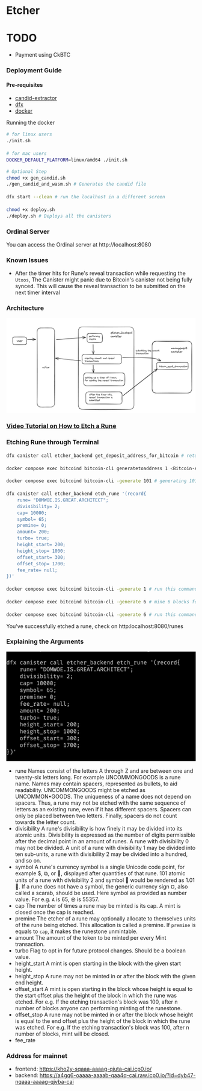 # Etcher

# TODO
- Payment using CkBTC

### Deployment Guide

#### Pre-requisites
- [candid-extractor](https://github.com/dfinity/cdk-rs/tree/main/src/candid-extractor)
- [dfx](https://github.com/dfinity/sdk)
- [docker](https://www.docker.com)

Running the docker
```bash
# for linux users
./init.sh

# for mac users
DOCKER_DEFAULT_PLATFORM=linux/amd64 ./init.sh
```

```bash
# Optional Step
chmod +x gen_candid.sh
./gen_candid_and_wasm.sh # Generates the candid file

dfx start --clean # run the localhost in a different screen

chmod +x deploy.sh
./deploy.sh # Deploys all the canisters
```

### Ordinal Server
You can access the Ordinal server at http://localhost:8080

### Known Issues
- After the timer hits for Rune's reveal transaction while requesting the `Utxos`, The Canister might panic due to Bitcoin's canister not being fully synced. This will cause the reveal transaction to be submitted on the next timer interval

### Architecture

![Architecture](/docs/architecture.png)

### [Video Tutorial on How to Etch a Rune](https://www.youtube.com/watch?v=EbCmAyiYuJo)

### Etching Rune through Terminal

```bash
dfx canister call etcher_backend get_deposit_address_for_bitcoin # returns a bitcoin address

docker compose exec bitcoind bitcoin-cli generatetoaddress 1 <Bitcoin-Address>

docker compose exec bitcoind bitcoin-cli -generate 101 # generating 101 blocks due to coinbase 100 blocks maturity rule

dfx canister call etcher_backend etch_rune '(record{
    rune= "DOMWOE.IS.GREAT.ARCHITECT";
    divisibility= 2;
    cap= 10000;
    symbol= 65;
    premine= 0;
    amount= 200;
    turbo= true;
    height_start= 200;
    height_stop= 1000;
    offset_start= 300;
    offset_stop= 1700;
    fee_rate= null;
})'

docker compose exec bitcoind bitcoin-cli -generate 1 # run this command on another window

docker compose exec bitcoind bitcoin-cli -generate 6 # mine 6 blocks for reveal transaction

docker compose exec bitcoind bitcoin-cli -generate 6 # run this command after the reveal transaction is submitted
```
You've successfully etched a rune, check on http:localhost:8080/runes

### Explaining the Arguments

![EtchingArgs](docs/etching_arg.png)

- rune
    Names consist of the letters A through Z and are between one and twenty-six letters long. For example UNCOMMONGOODS is a rune name. Names may contain spacers, represented as bullets, to aid readability. UNCOMMONGOODS might be etched as UNCOMMON•GOODS. The uniqueness of a name does not depend on spacers. Thus, a rune may not be etched with the same sequence of letters as an existing rune, even if it has different spacers. Spacers can only be placed between two letters. Finally, spacers do not count towards the letter count.
- divisibility
    A rune's divisibility is how finely it may be divided into its atomic units. Divisibility is expressed as the number of digits permissible after the decimal point in an amount of runes. A rune with divisibility 0 may not be divided. A unit of a rune with divisibility 1 may be divided into ten sub-units, a rune with divisibility 2 may be divided into a hundred, and so on.
- symbol
    A rune's currency symbol is a single Unicode code point, for example $, ⧉, or 🧿, displayed after quantities of that rune. 101 atomic units of a rune with divisibility 2 and symbol 🧿 would be rendered as 1.01 🧿. If a rune does not have a symbol, the generic currency sign ¤, also called a scarab, should be used. Here symbol as provided as number value. For e.g. `A` is 65, `😎` is 55357.
- cap
    The number of times a rune may be minted is its cap. A mint is closed once the cap is reached.
- premine
    The etcher of a rune may optionally allocate to themselves units of the rune being etched. This allocation is called a premine. If `premine` is equals to `cap`, it makes the runestone unmintable.
- amount
    The amount of the token to be minted per every Mint transaction.
- turbo
    Flag to opt in for future protocol changes. Should be a boolean value.
- height_start
    A mint is open starting in the block with the given start height.    
- height_stop
    A rune may not be minted in or after the block with the given end height.
- offset_start
    A mint is open starting in the block whose height is equal to the start offset plus the height of the block in which the rune was etched. For e.g. If the etching transaction's block was 100, after n number of blocks anyone can performing minting of the runestone.
- offset_stop
    A rune may not be minted in or after the block whose height is equal to the end offset plus the height of the block in which the rune was etched. For e.g. If the etching transaction's block was 100, after n number of blocks, mint will be closed.
- fee_rate

### Address for mainnet

- frontend: https://kho2y-sqaaa-aaaag-qjuta-cai.icp0.io/
- backend: https://a4gq6-oaaaa-aaaab-qaa4q-cai.raw.icp0.io/?id=dyb47-nqaaa-aaaag-qjvba-cai
